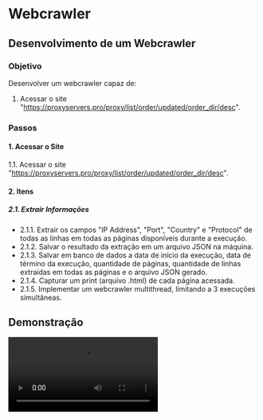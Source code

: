 # Webcrawler

## Desenvolvimento de um Webcrawler

### Objetivo

Desenvolver um webcrawler capaz de:

1. Acessar o site "https://proxyservers.pro/proxy/list/order/updated/order_dir/desc".

### Passos

#### 1. Acessar o Site

1.1. Acessar o site "https://proxyservers.pro/proxy/list/order/updated/order_dir/desc".

#### 2. Itens

##### 2.1. Extrair Informações

- 2.1.1. Extrair os campos "IP Address", "Port", "Country" e "Protocol" de todas as linhas em todas as páginas disponíveis durante a execução.
- 2.1.2. Salvar o resultado da extração em um arquivo JSON na máquina.
- 2.1.3. Salvar em banco de dados a data de início da execução, data de término da execução, quantidade de páginas, quantidade de linhas extraídas em todas as páginas e o arquivo JSON gerado.
- 2.1.4. Capturar um print (arquivo .html) de cada página acessada.
- 2.1.5. Implementar um webcrawler multithread, limitando a 3 execuções simultâneas.

## Demonstração
![Demonstração](Demonstracao.mp4)
